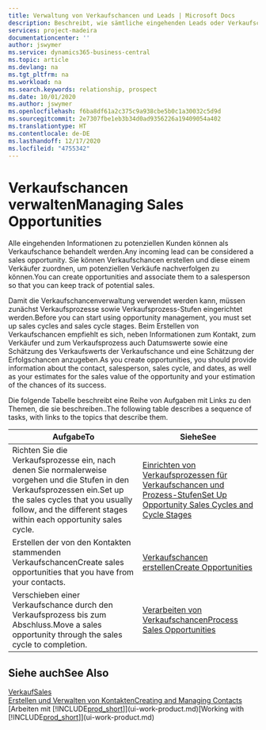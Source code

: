 ```yaml
---
title: Verwaltung von Verkaufschancen und Leads | Microsoft Docs
description: Beschreibt, wie sämtliche eingehenden Leads oder Verkaufschancen in Business Central verwaltet werden und verknüpft die Verkaufschance mit einem Vertriebsmitarbeiter, um die potenziellen Verkäufe nachverfolgen zu können.
services: project-madeira
documentationcenter: ''
author: jswymer
ms.service: dynamics365-business-central
ms.topic: article
ms.devlang: na
ms.tgt_pltfrm: na
ms.workload: na
ms.search.keywords: relationship, prospect
ms.date: 10/01/2020
ms.author: jswymer
ms.openlocfilehash: f6ba8df61a2c375c9a938cbe5b0c1a30032c5d9d
ms.sourcegitcommit: 2e7307fbe1eb3b34d0ad9356226a19409054a402
ms.translationtype: HT
ms.contentlocale: de-DE
ms.lasthandoff: 12/17/2020
ms.locfileid: "4755342"
---
```

# <a name="managing-sales-opportunities"></a><span data-ttu-id="7f858-103">Verkaufschancen verwalten</span><span class="sxs-lookup"><span data-stu-id="7f858-103">Managing Sales Opportunities</span></span>
<span data-ttu-id="7f858-104">Alle eingehenden Informationen zu potenziellen Kunden können als Verkaufschance behandelt werden.</span><span class="sxs-lookup"><span data-stu-id="7f858-104">Any incoming lead can be considered a sales opportunity.</span></span> <span data-ttu-id="7f858-105">Sie können Verkaufschancen erstellen und diese einem Verkäufer zuordnen, um potenziellen Verkäufe nachverfolgen zu können.</span><span class="sxs-lookup"><span data-stu-id="7f858-105">You can create opportunities and associate them to a salesperson so that you can keep track of potential sales.</span></span>

<span data-ttu-id="7f858-106">Damit die Verkaufschancenverwaltung verwendet werden kann, müssen zunächst Verkaufsprozesse sowie Verkaufsprozess-Stufen eingerichtet werden.</span><span class="sxs-lookup"><span data-stu-id="7f858-106">Before you can start using opportunity management, you must set up sales cycles and sales cycle stages.</span></span> <span data-ttu-id="7f858-107">Beim Erstellen von Verkaufschancen empfiehlt es sich, neben Informationen zum Kontakt, zum Verkäufer und zum Verkaufsprozess auch Datumswerte sowie eine Schätzung des Verkaufswerts der Verkaufschance und eine Schätzung der Erfolgschancen anzugeben.</span><span class="sxs-lookup"><span data-stu-id="7f858-107">As you create opportunities, you should provide information about the contact, salesperson, sales cycle, and dates, as well as your estimates for the sales value of the opportunity and your estimation of the chances of its success.</span></span>

<span data-ttu-id="7f858-108">Die folgende Tabelle beschreibt eine Reihe von Aufgaben mit Links zu den Themen, die sie beschreiben..</span><span class="sxs-lookup"><span data-stu-id="7f858-108">The following table describes a sequence of tasks, with links to the topics that describe them.</span></span>

| <span data-ttu-id="7f858-109">Aufgabe</span><span class="sxs-lookup"><span data-stu-id="7f858-109">To</span></span> | <span data-ttu-id="7f858-110">Siehe</span><span class="sxs-lookup"><span data-stu-id="7f858-110">See</span></span> |
| --- | --- |
| <span data-ttu-id="7f858-111">Richten Sie die Verkaufsprozesse ein, nach denen Sie normalerweise vorgehen und die Stufen in den Verkaufsprozessen ein.</span><span class="sxs-lookup"><span data-stu-id="7f858-111">Set up the sales cycles that you usually follow, and the different stages within each opportunity sales cycle.</span></span> |[<span data-ttu-id="7f858-112">Einrichten von Verkaufsprozessen für Verkaufschancen und Prozess-Stufen</span><span class="sxs-lookup"><span data-stu-id="7f858-112">Set Up Opportunity Sales Cycles and Cycle Stages</span></span>](marketing-how-setup-opportunity-sales-cycles-stages.md) |
| <span data-ttu-id="7f858-113">Erstellen der von den Kontakten stammenden Verkaufschancen</span><span class="sxs-lookup"><span data-stu-id="7f858-113">Create sales opportunities that you have from your contacts.</span></span> |[<span data-ttu-id="7f858-114">Verkaufschancen erstellen</span><span class="sxs-lookup"><span data-stu-id="7f858-114">Create Opportunities</span></span>](marketing-how-create-opportunities.md) |
| <span data-ttu-id="7f858-115">Verschieben einer Verkaufschance durch den Verkaufsprozess bis zum Abschluss.</span><span class="sxs-lookup"><span data-stu-id="7f858-115">Move a sales opportunity through the sales cycle to completion.</span></span> |[<span data-ttu-id="7f858-116">Verarbeiten von Verkaufschancen</span><span class="sxs-lookup"><span data-stu-id="7f858-116">Process Sales Opportunities</span></span>](marketing-processing-sales-opportunities.md) |

## <a name="see-also"></a><span data-ttu-id="7f858-117">Siehe auch</span><span class="sxs-lookup"><span data-stu-id="7f858-117">See Also</span></span>
[<span data-ttu-id="7f858-118">Verkauf</span><span class="sxs-lookup"><span data-stu-id="7f858-118">Sales</span></span>](sales-manage-sales.md)  
[<span data-ttu-id="7f858-119">Erstellen und Verwalten von Kontakten</span><span class="sxs-lookup"><span data-stu-id="7f858-119">Creating and Managing Contacts</span></span>](marketing-contacts.md)  
<span data-ttu-id="7f858-120">[Arbeiten mit [!INCLUDE[prod_short](includes/prod_short.md)]](ui-work-product.md)</span><span class="sxs-lookup"><span data-stu-id="7f858-120">[Working with [!INCLUDE[prod_short](includes/prod_short.md)]](ui-work-product.md)</span></span>
